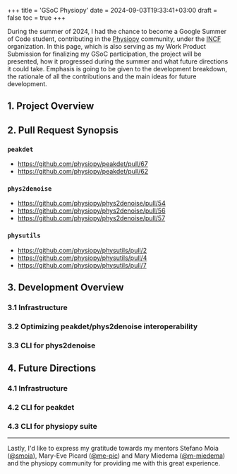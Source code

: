 +++
title = 'GSoC Physiopy'
date = 2024-09-03T19:33:41+03:00
draft = false
toc = true
+++

During the summer of 2024, I had the chance to become a Google Summer of Code student, contributing in the [Physiopy](https://physiopy.github.io/) community, under the [INCF](https://www.incf.org/) organization. In this page, which is also serving as my Work Product Submission for finalizing my GSoC participation, the project will be presented, how it progressed during the summer and what future directions it could take. Emphasis is going to be given to the development breakdown, the rationale of all the contributions and the main ideas for future development.

## 1. Project Overview

## 2. Pull Request Synopsis
### `peakdet`
- https://github.com/physiopy/peakdet/pull/67
- https://github.com/physiopy/peakdet/pull/62
### `phys2denoise`
- https://github.com/physiopy/phys2denoise/pull/54
- https://github.com/physiopy/phys2denoise/pull/56
- https://github.com/physiopy/phys2denoise/pull/57
### `physutils`
- https://github.com/physiopy/physutils/pull/2
- https://github.com/physiopy/physutils/pull/4
- https://github.com/physiopy/physutils/pull/7

## 3. Development Overview

### 3.1 Infrastructure 

### 3.2 Optimizing peakdet/phys2denoise interoperability

### 3.3 CLI for phys2denoise

## 4. Future Directions

### 4.1 Infrastructure

### 4.2 CLI for peakdet

### 4.3 CLI for physiopy suite

---
Lastly, I'd like to express my gratitude towards my mentors Stefano Moia ([@smoia](https://github.com/smoia)), Mary-Eve Picard ([@me-pic](https://github.com/me-pic)) and Mary Miedema ([@m-miedema](https://github.com/m-miedema)) and the physiopy community for providing me with this great experience. 